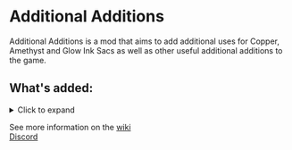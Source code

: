 # Additional Additions
Additional Additions is a mod that aims to add additional uses for Copper, Amethyst and Glow Ink Sacs as well as other useful additional additions to the game.

## What's added:
<details>
  <summary>Click to expand</summary>
  
  ### Ropes
  Use them to climb upwards and downwards with ease.
  
  ![](https://i.imgur.com/pk9oOpM.png)
  
  ### Copper Patina
  Get it by scraping off the oxidation layer from copper. It is like redstone, but not redstone!
  
  ![](https://i.imgur.com/aKaYg6s.png)
  
  ### Wrench
  Rotate the blocks! You can put it into a Dispenser to rotate blocks automatically.
  
  ![](https://i.imgur.com/ChONE2w.png)
  
  ### Rose Gold
  A new alloy of Gold and Copper. Upgrade Golden items on a Smithing Table with a Copper Ingot to get those!
  
  ![](https://i.imgur.com/dpaNeRJ.png)
  
  ### Crossbow with Spyglass
  Zoom onto your target using Shift!
  
  ![](https://i.imgur.com/vY19BL0.png)
  
  ### Precision
  A new Crossbow enchantment, increasing it's accuracy.
  
  ### Watering Can
  Water your crops to make them grow faster!
  
  ![](https://i.imgur.com/igbOQY0.png)
  
  ### Sweet Berry Pie
  A new food item made from sweet berries!
  
  ![](https://i.imgur.com/4dilxy5.png)
  
  ### ...coming more!
  
</details>

See more information on the [wiki](https://github.com/Dqu1J/additionaladditions/wiki)  
[Discord](https://discord.gg/g5a7ZA62t3)  
